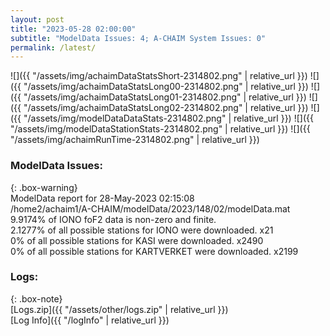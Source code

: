 ```yaml
---
layout: post
title: "2023-05-28 02:00:00"
subtitle: "ModelData Issues: 4; A-CHAIM System Issues: 0"
permalink: /latest/
---
```


![]({{ "/assets/img/achaimDataStatsShort-2314802.png" | relative_url }})
![]({{ "/assets/img/achaimDataStatsLong00-2314802.png" | relative_url }})
![]({{ "/assets/img/achaimDataStatsLong01-2314802.png" | relative_url }})
![]({{ "/assets/img/achaimDataStatsLong02-2314802.png" | relative_url }})
![]({{ "/assets/img/modelDataDataStats-2314802.png" | relative_url }})
![]({{ "/assets/img/modelDataStationStats-2314802.png" | relative_url }})
![]({{ "/assets/img/achaimRunTime-2314802.png" | relative_url }})


### ModelData Issues:  
  
{: .box-warning}  
 ModelData report for 28-May-2023 02:15:08   
 /home2/achaim1/A-CHAIM/modelData/2023/148/02/modelData.mat   
 9.9174% of IONO foF2 data is non-zero and finite.   
 2.1277% of all possible stations for IONO were downloaded. x21   
 0% of all possible stations for KASI were downloaded. x2490   
 0% of all possible stations for KARTVERKET were downloaded. x2199   
  


### Logs:  
  
{: .box-note}  
[Logs.zip]({{ "/assets/other/logs.zip" | relative_url }})  
[Log Info]({{ "/logInfo" | relative_url }})  
